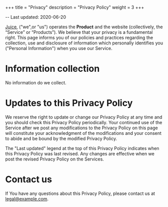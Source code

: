 +++
title = "Privacy"
description = "Privacy Policy"
weight = 3
+++


-- Last updated: 2020-06-20

[Juice](/), ("we",or "us") operates the **Product** and the website (collectively, the “Service” or “Products”). 
We believe that your privacy is a fundamental right. This page informs you of our policies and practices regarding the collection, use and disclosure of information which personally identifies you ("Personal Information") when you use our Service.

# Information collection

No information do we collect.

# Updates to this Privacy Policy

We reserve the right to update or change our Privacy Policy at any time and you should check this Privacy Policy periodically. Your continued use of the Service after we post any modifications to the Privacy Policy on this page will constitute your acknowledgment of the modifications and your consent to abide and be bound by the modified Privacy Policy.

The "Last updated" legend at the top of this Privacy Policy indicates when this Privacy Policy was last revised. Any changes are effective when we post the revised Privacy Policy on the Services.

# Contact us

If You have any questions about this Privacy Policy, please contact us at legal@example.com.